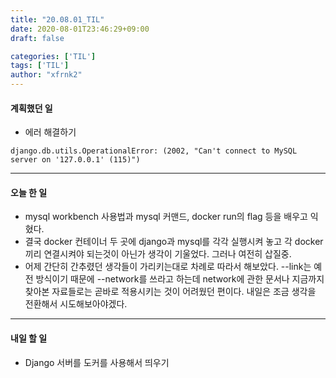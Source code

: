 ```yaml
---
title: "20.08.01_TIL"
date: 2020-08-01T23:46:29+09:00
draft: false

categories: ['TIL']
tags: ['TIL']
author: "xfrnk2"
---
```

#### 계획했던 일
+ 에러 해결하기
~~~
django.db.utils.OperationalError: (2002, "Can't connect to MySQL server on '127.0.0.1' (115)") 
~~~

---  
#### 오늘 한 일

+ mysql workbench 사용법과 mysql 커맨드, docker run의 flag 등을 배우고 익혔다.
+ 결국 docker 컨테이너 두 곳에 django과 mysql를 각각 실행시켜 놓고 각 docker끼리 연결시켜야 되는것이 아닌가 생각이 기울었다. 그러나 여전히 삽질중.
+ 어제 간단히 간추렸던 생각들이 가리키는대로 차례로 따라서 해보았다. --link는 예전 방식이기 때문에 --network를 쓰라고 하는데 network에 관한 문서나 지금까지 찾아본 자료들로는 곧바로 적용시키는 것이 어려웠던 편이다. 내일은 조금 생각을 전환해서 시도해보아야겠다.

---   
#### 내일 할 일 
+ Django 서버를 도커를 사용해서 띄우기

